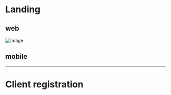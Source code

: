 # Landing 
## web 
![image](https://github.com/batooldshilleh/cars_grad_prog_front_end/assets/93814390/344c4a7c-2249-468a-9ca9-630e349427f9)

## mobile 
***

# Client registration
